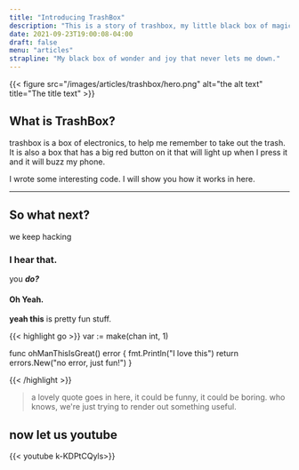 ```yaml
---
title: "Introducing TrashBox"
description: "This is a story of trashbox, my little black box of magic that makes me happy."
date: 2021-09-23T19:00:08-04:00
draft: false
menu: "articles"
strapline: "My black box of wonder and joy that never lets me down."
---
```


{{< figure src="/images/articles/trashbox/hero.png" alt="the alt text" title="The title text" >}}

## What is TrashBox?

trashbox is a box of electronics, to help me remember to take out the trash. It is also a box that has a big red button on it that will light up when I press it and it will buzz my phone. 

I wrote some interesting code. I will show you how it works in here. 

---

## So what next?

we keep hacking

### I hear that.

you **_do?_**

#### Oh Yeah.

**yeah this** is pretty fun stuff.


{{< highlight go >}}
var := make(chan int, 1)

func ohManThisIsGreat() error {
    fmt.Println("I love this")
    return errors.New("no error, just fun!")
}

{{< /highlight >}}



> a lovely quote goes in here, it could be funny, it could be boring.
who knows, we're just trying to render out something useful.



## now let us youtube

{{< youtube k-KDPtCQyls>}}

